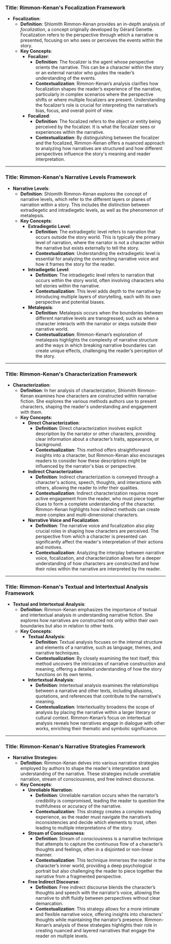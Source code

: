 
### Title: **Rimmon-Kenan's Focalization Framework**

- **Focalization**:
  - **Definition**: Shlomith Rimmon-Kenan provides an in-depth analysis of *focalization*, a concept originally developed by Gérard Genette. Focalization refers to the perspective through which a narrative is presented, focusing on who sees or perceives the events within the story.
  - **Key Concepts**:
    - **Focalizer**:
      - **Definition**: The focalizer is the agent whose perspective orients the narrative. This can be a character within the story or an external narrator who guides the reader’s understanding of the events.
      - **Contextualization**: Rimmon-Kenan’s analysis clarifies how focalization shapes the reader’s experience of the narrative, particularly in complex scenarios where the perspective shifts or where multiple focalizers are present. Understanding the focalizer’s role is crucial for interpreting the narrative’s bias, focus, and overall point of view.
    - **Focalized**:
      - **Definition**: The focalized refers to the object or entity being perceived by the focalizer. It is what the focalizer sees or experiences within the narrative.
      - **Contextualization**: By distinguishing between the focalizer and the focalized, Rimmon-Kenan offers a nuanced approach to analyzing how narratives are structured and how different perspectives influence the story's meaning and reader interpretation.

***

### Title: **Rimmon-Kenan's Narrative Levels Framework**

- **Narrative Levels**:
  - **Definition**: Shlomith Rimmon-Kenan explores the concept of narrative levels, which refer to the different layers or planes of narration within a story. This includes the distinction between extradiegetic and intradiegetic levels, as well as the phenomenon of metalepsis.
  - **Key Concepts**:
    - **Extradiegetic Level**:
      - **Definition**: The extradiegetic level refers to narration that occurs outside the story world. This is typically the primary level of narration, where the narrator is not a character within the narrative but exists externally to tell the story.
      - **Contextualization**: Understanding the extradiegetic level is essential for analyzing the overarching narrative voice and how it frames the story for the reader.
    - **Intradiegetic Level**:
      - **Definition**: The intradiegetic level refers to narration that occurs within the story world, often involving characters who tell stories within the narrative.
      - **Contextualization**: This level adds depth to the narrative by introducing multiple layers of storytelling, each with its own perspective and potential biases.
    - **Metalepsis**:
      - **Definition**: Metalepsis occurs when the boundaries between different narrative levels are transgressed, such as when a character interacts with the narrator or steps outside their narrative world.
      - **Contextualization**: Rimmon-Kenan’s exploration of metalepsis highlights the complexity of narrative structure and the ways in which breaking narrative boundaries can create unique effects, challenging the reader’s perception of the story.

***

### Title: **Rimmon-Kenan's Characterization Framework**

- **Characterization**:
  - **Definition**: In her analysis of characterization, Shlomith Rimmon-Kenan examines how characters are constructed within narrative fiction. She explores the various methods authors use to present characters, shaping the reader's understanding and engagement with them.
  - **Key Concepts**:
    - **Direct Characterization**:
      - **Definition**: Direct characterization involves explicit description by the narrator or other characters, providing clear information about a character’s traits, appearance, or background.
      - **Contextualization**: This method offers straightforward insights into a character, but Rimmon-Kenan also encourages readers to consider how these descriptions might be influenced by the narrator's bias or perspective.
    - **Indirect Characterization**:
      - **Definition**: Indirect characterization is conveyed through a character's actions, speech, thoughts, and interactions with others, allowing the reader to infer their qualities.
      - **Contextualization**: Indirect characterization requires more active engagement from the reader, who must piece together clues to form a complete understanding of the character. Rimmon-Kenan highlights how indirect methods can create more complex and multi-dimensional characters.
    - **Narrative Voice and Focalization**:
      - **Definition**: The narrative voice and focalization also play crucial roles in shaping how characters are perceived. The perspective from which a character is presented can significantly affect the reader's interpretation of their actions and motives.
      - **Contextualization**: Analyzing the interplay between narrative voice, focalization, and characterization allows for a deeper understanding of how characters are constructed and how their roles within the narrative are interpreted by the reader.

***

### Title: **Rimmon-Kenan's Textual and Intertextual Analysis Framework**

- **Textual and Intertextual Analysis**:
  - **Definition**: Rimmon-Kenan emphasizes the importance of textual and intertextual analysis in understanding narrative fiction. She explores how narratives are constructed not only within their own boundaries but also in relation to other texts.
  - **Key Concepts**:
    - **Textual Analysis**:
      - **Definition**: Textual analysis focuses on the internal structure and elements of a narrative, such as language, themes, and narrative techniques.
      - **Contextualization**: By closely examining the text itself, this method uncovers the intricacies of narrative construction and meaning, offering a detailed understanding of how the story functions on its own terms.
    - **Intertextual Analysis**:
      - **Definition**: Intertextual analysis examines the relationships between a narrative and other texts, including allusions, quotations, and references that contribute to the narrative's meaning.
      - **Contextualization**: Intertextuality broadens the scope of analysis by placing the narrative within a larger literary or cultural context. Rimmon-Kenan’s focus on intertextual analysis reveals how narratives engage in dialogue with other works, enriching their thematic and symbolic significance.

***

### Title: **Rimmon-Kenan's Narrative Strategies Framework**

- **Narrative Strategies**:
  - **Definition**: Rimmon-Kenan delves into various narrative strategies employed by authors to shape the reader's interpretation and understanding of the narrative. These strategies include unreliable narration, stream of consciousness, and free indirect discourse.
  - **Key Concepts**:
    - **Unreliable Narration**:
      - **Definition**: Unreliable narration occurs when the narrator’s credibility is compromised, leading the reader to question the truthfulness or accuracy of the narrative.
      - **Contextualization**: This strategy creates a complex reading experience, as the reader must navigate the narrative’s inconsistencies and decide which elements to trust, often leading to multiple interpretations of the story.
    - **Stream of Consciousness**:
      - **Definition**: Stream of consciousness is a narrative technique that attempts to capture the continuous flow of a character’s thoughts and feelings, often in a disjointed or non-linear manner.
      - **Contextualization**: This technique immerses the reader in the character’s inner world, providing a deep psychological portrait but also challenging the reader to piece together the narrative from a fragmented perspective.
    - **Free Indirect Discourse**:
      - **Definition**: Free indirect discourse blends the character’s thoughts and speech with the narrator’s voice, allowing the narrative to shift fluidly between perspectives without clear demarcation.
      - **Contextualization**: This strategy allows for a more intimate and flexible narrative voice, offering insights into characters' thoughts while maintaining the narrator’s presence. Rimmon-Kenan’s analysis of these strategies highlights their role in creating nuanced and layered narratives that engage the reader on multiple levels.
